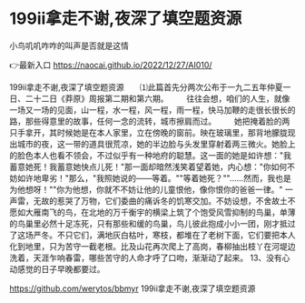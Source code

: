 # 199ii拿走不谢,夜深了填空题资源
小鸟叽叽咋咋的叫声是否就是这情

👉最新入口 https://naocai.github.io/2022/12/27/AI010/

199ii拿走不谢,夜深了填空题资源　　⑴此篇首先分两次公布于一九二五年仲夏一日、二十二日《莽原》周报第二期和第六期。
　　往往会想，咱们的人生，就像一场又一场的见面，山一程，水一程，风一程，雨一程，快马加鞭的走很长很长的路，那些得意里的故事，任何一念的流转，城市擦肩而过。
　　她把掩着脸的两只手拿开，其时候她是在本人家里，立在傍晚的窗前。映在玻璃里，那背地朦胧现出城市的夜，这一带的道具很荒凉，她的半边脸与头发里穿射着两三微火。她脸上的脸色本人也看不领会，不过似乎有一种地府的聪慧。这一面的她是如许想："我蓄意她死！我蓄意她快点儿死！"那一面却暗然浅笑着望着她，内心想："你如何不妨如许地卑劣！"那么，"我照她说的——等着。""等着她死？""……然而，我也是为他想呀！""你为他想，你就不不妨让他的儿童恨他，像你恨你的爸爸一律。"
一声雷，无故的惹哭了万物，它们委曲的痛诉冬的饥寒交加。不妨设想，不舍故土不愿如大雁南飞的鸟，在北地的万千衡宇的横梁上筑了个饱受风雪抑制的鸟巢，单薄的鸟巢里必然十足冻死，只有那些和缓的鸟巢，鸟儿彼此抱成小小一团，刚才抵过了这场严冬。不只它们，满地灰白枯叶，寒枝，都堆在了老树下面，它们要把本人化到地里，只为苦守一截老根。比及山花再次爬上了高岗，春柳抽出枝丫在河堤边洗着，天涯乍响春雷，哪些苦守的人命才呼了口吻，渐渐动了起来。
	13、没有心动感觉的日子早晚都要过。

https://github.com/werytos/bbmyr
199ii拿走不谢,夜深了填空题资源
